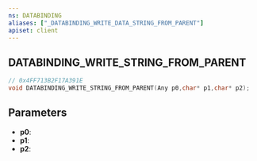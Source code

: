 ```yaml
---
ns: DATABINDING
aliases: ["_DATABINDING_WRITE_DATA_STRING_FROM_PARENT"]
apiset: client
---
```

## DATABINDING_WRITE_STRING_FROM_PARENT

```c
// 0x4FF713B2F17A391E
void DATABINDING_WRITE_STRING_FROM_PARENT(Any p0,char* p1,char* p2);
```


## Parameters
* **p0**:
* **p1**:
* **p2**: